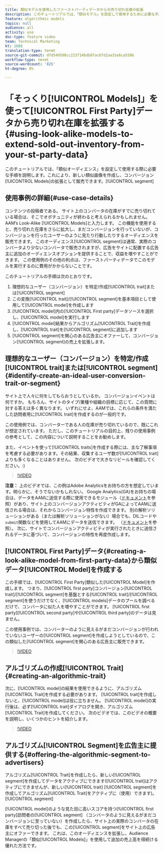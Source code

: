 ```yaml
---
title: 類似モデルを使用したファーストパーティデータからの売り切れ在庫の拡張
description: このチュートリアルでは、「類似モデル」を設定して使用するために必要な手順を順を追って説明します。これにより、類似した新しいオーディエンスを作成し、コンバージョンセグメントの拡張として販売できます。
feature: algorithmic models
topics: null
audience: all
activity: use
doc-type: feature video
team: Technical Marketing
kt: 1688
translation-type: tm+mt
source-git-commit: dfd549508cc223714bdb07ac6fd2aa31e6ca5586
workflow-type: tm+mt
source-wordcount: '825'
ht-degree: 0%

---
```



# 「そっくり[!UICONTROL Models]」を使って[!UICONTROL First Party]データから売り切れ在庫を拡張する{#using-look-alike-models-to-extend-sold-out-inventory-from-your-st-party-data}

このチュートリアルでは、「類似オーディエンス」を設定して使用する際に必要な手順を説明します。これにより、新しい類似画像を作成し、コンバージョン[!UICONTROL Models]の拡張として販売できます。[!UICONTROL segment]

## 使用事例の詳細{#use-case-details}

コンテンツの投稿者である。 サイト上のコンバータの在庫がすでに売り切れている場合は、そこでオポチュニティが終わると考えられるかもしれません。 AAM’s Look-Alike [!UICONTROL Models]と入力します。 この機能を使用すると、売り切れた在庫をさらに拡大し、まだコンバージョンを行っていないが、コンバージョンを行ったユーザーのように見たり行動したりするオーディエンスを販売できます。 このオーディエンス[!UICONTROL segment]は通常、実際のコンバータより少ないコンバータで販売されますが、広告をサイトに配置する広告主に追加のオーディエンスオプションを提供することで、収益を増やすことができます。 この使用例のその他の利点は、ファーストパーティデータでこのモデルを実行するのに費用がかからないことです。

このチュートリアルの手順は次のとおりです。

1. 理想的なユーザー（コンバージョン）を特定/作成[!UICONTROL trait]または[!UICONTROL segment]
1. この変換[!UICONTROL trait]/[!UICONTROL segment]を基本項目として使用して[!UICONTROL model]を作成します
1. [!UICONTROL model]内の[!UICONTROL First party]データソースを選択し、[!UICONTROL model]を実行します
1. [!UICONTROL model]結果からアルゴリズム[!UICONTROL Trait]を作成し、[!UICONTROL trait]を[!UICONTROL segment]に追加します
1. [!UICONTROL segment]を関心のある広告主にオファーして、コンバージョン[!UICONTROL segment]の売上を拡張します。

## 理想的なユーザー（コンバージョン）を特定/作成[!UICONTROL trait]または[!UICONTROL segment] {#identify-create-an-ideal-user-conversion-trait-or-segment}

サイト上で人々に何をしてもらおうとしているか。 コンバージョンイベントは何ですか。 もちろん、サイトのタイプ/業種や組織の目標に応じて、この質問に対する答えは多く異なります。 いずれにせよ、AAMでは、これらの条件を満たした訪問者用に[!UICONTROL trait]を作成するのが一般的です。

この使用例では、コンバーターである人の在庫が売り切れているので、既にこれが想定されています。 ただし、このチュートリアルの目的上、残りの使用事例の参考として、この内容について説明することをお勧めします。

また、イベントを使って[!UICONTROL traits]を作成する際には、主な了解事項を考慮する必要があります。その結果、収集するユーザ数が[!UICONTROL trait]よりも多くなることはありません。 次のビデオで大きなリビールを確認してください。:)

>[!VIDEO](https://video.tv.adobe.com/v/23431/?quality=12)

**注意：** 上のビデオでは、この例はAdobe Analyticsをお持ちの方を想定しています。明らかに、そうでないかもしれない。 Google Analytics(GA)をお持ちの場合は、データをAAMに送信する際に使用できるモジュール（[ドキュメント](https://marketing.adobe.com/resources/help/en_US/aam/dil-google-universal-analytics.html)を参照）があり、サイト上のコンバージョンアクティビティがGAによってAAMに送信される場合は、それからコンバージョン特性を作成できます。 別の解析ソリューションがある（または解析ソリューションがない）場合でも、DILコードや`submit`関数などを使用してAAMにデータを送信できます。 （[ドキュメント](https://marketing.adobe.com/resources/help/en_US/aam/c_dil.html)を参照）。 次に、サイトでコンバージョンアクティビティが実行されたときに送信されるデータに基づいて、コンバージョンの特性を再度作成します。

## [!UICONTROL First Party]データ{#creating-a-look-alike-model-from-first-party-data}から類似データ[!UICONTROL Model]を作成する

この手順では、[!UICONTROL First Party]類似した[!UICONTROL Model]を作成します。 つまり、[!UICONTROL first party]コンバージョン[!UICONTROL trait]/[!UICONTROL segment]を基盤とする[!UICONTROL trait]/[!UICONTROL segment]を使うだけでなく、[!UICONTROL models]データのプールを調べるだけで、コンバータに似た人を増やすことができます。 [!UICONTROL first party][!UICONTROL second party]や[!UICONTROL third party]のデータは見ません。

この使用事例では、コンバーターのように見えるがまだコンバージョンが行われていないユーザーの[!UICONTROL segment]を作成しようとしているので、この類似した[!UICONTROL segment]を関心のある広告主に販売できます。

>[!VIDEO](https://video.tv.adobe.com/v/23504/?quality-12)

## アルゴリズムの作成[!UICONTROL Trait] {#creating-an-algorithmic-trait}

次に、[!UICONTROL model]の結果を使用できるように、アルゴリズム[!UICONTROL Trait]を作成する必要があります。 [!UICONTROL trait]を作成しないと、[!UICONTROL model]は役に立ちません。 [!UICONTROL model]の実行後は、必ず[!UICONTROL trait]ダイアログを開き、アルゴリズム[!UICONTROL Trait]を作成してください。 次のビデオでは、このビデオの概要を説明し、いくつかのヒントを紹介します。

>[!VIDEO](https://video.tv.adobe.com/v/23523/?quality=12)

## アルゴリズム[!UICONTROL Segment]を広告主に提供する{#offering-the-algorithmic-segment-to-advertisers}

アルゴリズム[!UICONTROL Trait]を作成したら、新しい[!UICONTROL segment]を作成してデータをアクティブにできます([!UICONTROL trait]はアクティブにできませんが、新しい[!UICONTROL trait] [!UICONTROL segment]を作成してアルゴリズム[!UICONTROL Trait]をアクティブに（使用）できます)。[!UICONTROL segment]

[!UICONTROL model]のような見た目に高いスコアを持つ[!UICONTROL first party]訪問者の[!UICONTROL segment] （コンバータのように見えるがまだコンバージョンに至っていない）を作成したら、サイト上の実際のコンバータの在庫をすべて売り切った後でも、この[!UICONTROL segment]をサイト上の広告主にオファーできます。 これは、このオーディエンスを拡張し、Audience Managerの「類似[!UICONTROL Models]」を使用して追加の売上高を得続ける優れた方法です。
